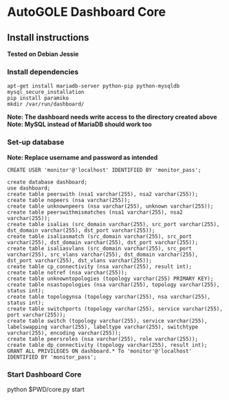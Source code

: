 # AutoGOLE Dashboard Core #

## Install instructions ##

**Tested on Debian Jessie**

### Install dependencies ###
```
apt-get install mariadb-server python-pip python-mysqldb
mysql_secure_installation
pip install paramiko
mkdir /var/run/dashboard/
```
**Note: The dashboard needs write access to the directory created above**
**Note: MySQL instead of MariaDB should work too**

### Set-up database ###

**Note: Replace username and password as intended**

```
CREATE USER 'monitor'@'localhost' IDENTIFIED BY 'monitor_pass';

create database dashboard;
use dashboard;
create table peerswith (nsa1 varchar(255), nsa2 varchar(255));
create table nopeers (nsa varchar(255));
create table unknownpeers (nsa varchar(255), unknown varchar(255));
create table peerswithmismatches (nsa1 varchar(255), nsa2 varchar(255));
create table isalias (src_domain varchar(255), src_port varchar(255), dst_domain varchar(255), dst_port varchar(255));
create table isaliasmatch (src_domain varchar(255), src_port varchar(255), dst_domain varchar(255), dst_port varchar(255));
create table isaliasvlans (src_domain varchar(255), src_port varchar(255), src_vlans varchar(255), dst_domain varchar(255), dst_port varchar(255), dst_vlans varchar(255));
create table cp_connectivity (nsa varchar(255), result int);
create table notref (nsa varchar(255));
create table unknowntopologies (topology varchar(255) PRIMARY KEY);
create table nsastopologies (nsa varchar(255), topology varchar(255), status int);
create table topologynsa (topology varchar(255), nsa varchar(255), status int);
create table switchports (topology varchar(255), service varchar(255), port varchar(255));
create table switch (topology varchar(255), service varchar(255), labelswapping varchar(255), labeltype varchar(255), switchtype varchar(255), encoding varchar(255));
create table peersroles (nsa varchar(255), role varchar(255));
create table dp_connectivity (topology varchar(255), result int);
GRANT ALL PRIVILEGES ON dashboard.* To 'monitor'@'localhost' IDENTIFIED BY 'monitor_pass';
```

### Start Dashboard Core ###

python $PWD/core.py start